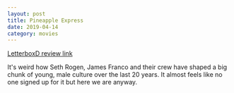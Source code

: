```yaml
---
layout: post
title: Pineapple Express
date: 2019-04-14
category: movies
---
```

 
[LetterboxD review link](https://letterboxd.com/samarthbhaskar/film/pineapple-express/)

It's weird how Seth Rogen, James Franco and their crew have shaped a big chunk of young, male culture over the last 20 years. It almost feels like no one signed up for it but here we are anyway.

